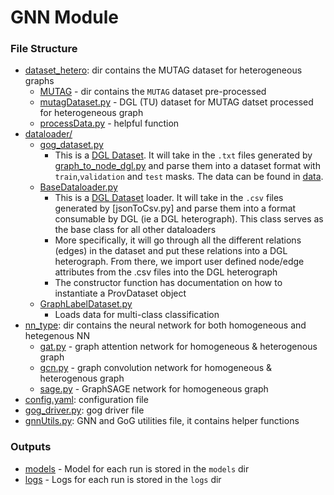 # GNN Module

### File Structure
* [dataset_hetero](dataset_hetero/): dir contains the MUTAG dataset for heterogeneous graphs
    * [MUTAG](dataset_hetero/MUTAG) - dir contains the `MUTAG` dataset pre-processed
    * [mutagDataset.py](dataset_hetero/mutagDataset.py) - DGL (TU) dataset for MUTAG datset processed for heterogeneous graph
    * [processData.py](dataset_hetero/processData.py) - helpful function
* [dataloader/](dataloader/)
  * [gog_dataset.py](dataloader/gog_dataset.py)
      * This is a [DGL Dataset](https://docs.dgl.ai/tutorials/blitz/6_load_data.html). It will take in the `.txt` files
        generated by [graph_to_node_dgl.py](../data_converter/graph_to_node_dgl.py) and parse them into a dataset format
        with `train`,`validation` and `test` masks. The data can be found in [data](../data).
  * [BaseDataloader.py](dataloaders/BaseDataloader.py)
    * This is a [DGL Dataset](https://docs.dgl.ai/en/0.6.x/guide/data.html) loader. It will take in the `.csv` files
      generated by [jsonToCsv.py] and parse them into a format consumable by DGL (ie a DGL heterograph). This class
      serves as the base class for all other dataloaders
    * More specifically, it will go through all the different relations (edges) in the dataset and put these relations
      into a DGL heterograph. From there, we import user defined node/edge attributes from the .csv files into the DGL
      heterograph
    * The constructor function has documentation on how to instantiate a ProvDataset object
  * [GraphLabelDataset.py](dataloaders/GraphLabelDataset.py)
    * Loads data for multi-class classification
* [nn_type](nn_type/): dir contains the neural network for both homogeneous and hetegenous NN
    * [gat.py](nn_types/gat.py) - graph attention network for homogeneous & heterogenous graph
    * [gcn.py](nn_types/gcn.py) - graph convolution network for homogeneous & heterogenous graph
    * [sage.py](nn_types/sage.py) - GraphSAGE network for homogeneous graph
* [config.yaml](config.yaml): configuration file
* [gog_driver.py](gog_driver.py): gog driver file
* [gnnUtils.py](gnnUtils.py): GNN and GoG utilities file, it contains helper functions



### Outputs

* [models](models/) - Model for each run is stored in the `models` dir
* [logs](logs/) - Logs for each run is stored in the `logs` dir

